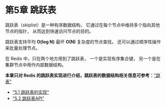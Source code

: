 # 第5章 跳跃表

跳跃表（skiplist）是一种有序数据结构， 它通过在每个节点中维持多个指向其他节点的指针， 从而达到快速访问节点的目的。

跳跃表支持平均 **O(log N)** 最坏 **O(N)** 复杂度的节点查找， 还可以通过顺序性操作来批量处理节点。

 在 Redis 中，只在两个地方用到了跳跃表， 一个是实现有序集合键， 另一个是在集群节点中用作内部数据结构。

**本章只对 Redis 的跳跃表实现进行介绍，跳跃表的数据结构相关信息可参考：**["跳表"](siyuan://blocks/20220317211054-7mqjldi)

* ["5.1 跳跃表的实现"](siyuan://blocks/20220317202155-4ib6ct2)
* ["5.2 跳跃表API"](siyuan://blocks/20220317202152-3b744d7)
